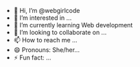 - 👋 Hi, I’m @webgirlcode
- 👀 I’m interested in ...
- 🌱 I’m currently learning Web development
- 💞️ I’m looking to collaborate on ...
- 📫 How to reach me ...
- 😄 Pronouns: She/her...
- ⚡ Fun fact: ...

<!---
webgirlcode/webgirlcode is a ✨ special ✨ repository because its `README.md` (this file) appears on your GitHub profile.
You can click the Preview link to take a look at your changes.
--->
